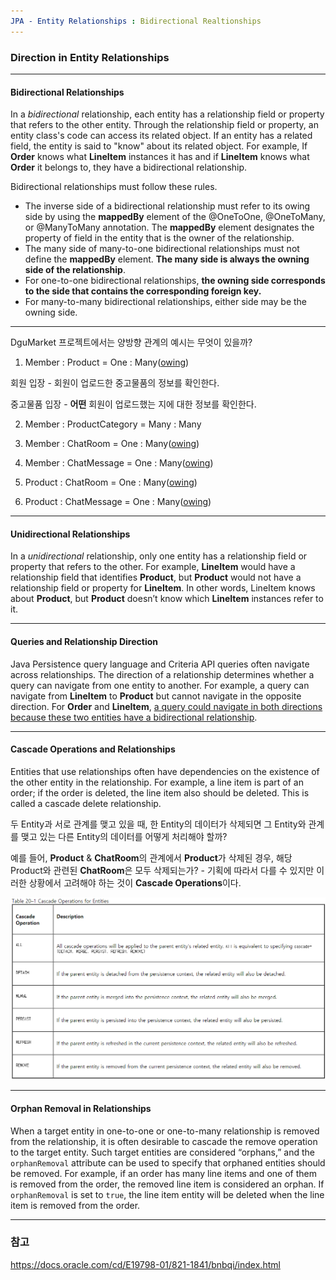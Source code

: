 ```yaml
---
JPA - Entity Relationships : Bidirectional Realtionships 
---
```


### Direction in Entity Relationships 

___

#### Bidirectional Relationships

In a *bidirectional* relationship, each entity has a relationship field or property that refers to the other entity. Through the relationship field or property, an entity class's code can access its related object. If an entity has a related field, the entity is said to "know" about its related object. For example, If **Order** knows what **LineItem** instances it has and if **LineItem** knows what **Order** it belongs to, they have a bidirectional relationship. 

Bidirectional relationships must follow these rules. 

- The inverse side of a bidirectional relationship must refer to its owing side by using the **mappedBy** element of the @OneToOne, @OneToMany, or @ManyToMany annotation. The **mappedBy** element designates the property of field in the entity that is the owner of the relationship. 
- The many side of many-to-one bidirectional relationships must not define the **mappedBy** element. **The many side is always the owning side of the relationship**. 
- For one-to-one bidirectional relationships, **the owning side corresponds to the side that contains the corresponding foreign key.** 
- For many-to-many bidirectional relationships, either side may be the owning side. 

___

DguMarket 프로젝트에서는 양방향 관계의 예시는 무엇이 있을까? 

1) Member : Product = One : Many(<u>owing</u>) 

회원 입장 - 회원이 업로드한 중고물품의 정보를 확인한다. 

중고물품 입장 - **어떤** 회원이 업로드했는 지에 대한 정보를 확인한다. 

2) Member : ProductCategory = Many : Many

3) Member : ChatRoom = One : Many(<u>owing</u>)

4) Member : ChatMessage = One : Many(<u>owing</u>)

5) Product : ChatRoom = One : Many(<u>owing</u>) 

6) Product : ChatMessage = One : Many(<u>owing</u>) 

___

#### Unidirectional Relationships 

In a *unidirectional* relationship, only one entity has a relationship field or property that refers to the other. For example, **LineItem** would have a relationship field that identifies **Product**, but **Product** would not have a relationship field or property for **LineItem**. In other words, LineItem knows about **Product**, but **Product** doesn’t know which **LineItem** instances refer to it.

____

#### Queries and Relationship Direction

Java Persistence query language and Criteria API queries often navigate across relationships. The direction of a relationship determines whether a query can navigate from one entity to another. For example, a query can navigate from **LineItem** to **Product** but cannot navigate in the opposite direction. For **Order** and **LineItem**, <u>a query could navigate in both directions because these two entities have a bidirectional relationship</u>.

____

#### Cascade Operations and Relationships

Entities that use relationships often have dependencies on the existence of the other entity in the relationship. For example, a line item is part of an order; if the order is deleted, the line item also should be deleted. This is called a cascade delete relationship.

두 Entity과 서로 관계를 맺고 있을 때, 한 Entity의 데이터가 삭제되면 그 Entity와 관계를 맺고 있는 다른 Entity의 데이터를 어떻게 처리해야 할까? 

예를 들어, **Product** & **ChatRoom**의 관계에서 **Product**가 삭제된 경우, 해당 Product와 관련된 **ChatRoom**은 모두 삭제되는가? - 기획에 따라서 다를 수 있지만 이러한 상황에서 고려해야 하는 것이 **Cascade Operations**이다.

![directions_img1](./image/directions_img1.png)

___

#### Orphan Removal in Relationships

When a target entity in one-to-one or one-to-many relationship is removed from the relationship, it is often desirable to cascade the remove operation to the target entity. Such target entities are considered “orphans,” and the `orphanRemoval` attribute can be used to specify that orphaned entities should be removed. For example, if an order has many line items and one of them is removed from the order, the removed line item is considered an orphan. If `orphanRemoval` is set to `true`, the line item entity will be deleted when the line item is removed from the order.

___

### 참고

https://docs.oracle.com/cd/E19798-01/821-1841/bnbqi/index.html



